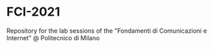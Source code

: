 # FCI-2021
Repository for the lab sessions of the "Fondamenti di Comunicazioni e Internet" @ Politecnico di Milano
